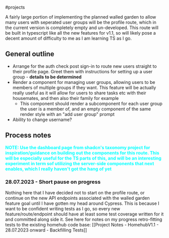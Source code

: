 #projects 

A fairly large portion of implementing the planned walled garden to allow many users with seperated user groups will be the profile route, which in the current version is completely empty and un-developed. This route will be built in typescript like all the new features for v1.1, so will likely pose a decent amount of difficulty to me as I am learning TS as I go.

## General outline
- Arrange for the auth check post sign-in to route new users straight to their profile page. Greet them with instructions for setting up a user group - **details to be determined**
- Render a component for managing user groups, allowing users to be members of multiple groups if they want. This feature will be actually really useful as it will allow for users to share tasks etc with their housemates, and then also their family for example
	- This component should render a subcomponent for each user group the user is a member of, and an empty component of the same render style with an "add user group" prompt
- Ability to change username?

## Process notes
<span style="color: cyan; font-weight: bold;">NOTE: Use the dashboard page from shadcn's taxonomy project for inspiration/guidance on building out the components for this route. This will be especially useful for the TS parts of this, and will be an interesting experiment in term sof utilizing the server-side components that next enables, which I really haven't got the hang of yet</span>

### 28.07.2023 - Short pause on progress
Nothing here that I have decided not to start on the profile route, or continue on the new API endpoints associated with the walled garden feature goal until I have gotten my head around Cypress. This is because I want to be confident writing tests as I go, so every new feature/route/endpoint should have at least some test coverage written for it and committed along side it. See here for notes on my progress retro-fitting tests to the existing homehub code base: [[Project Notes - HomehubV1.1 - 28.07.2023 onward - Backfilling Tests]]